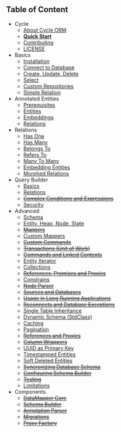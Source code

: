 Table of Content
----------------

* Cycle
  * [About Cycle ORM](intro/about.md)
  * [**Quick Start**](intro/quick-start.md)
  * [Contributing](contributing.md)
  * [LICENSE](license.md)
* Basics
  * [Installation](basic/install.md)
  * [Connect to Database](basic/connect.md)
  * [Create, Update, Delete](basic/crud.md)
  * [Select](basic/select.md)
  * [Custom Repositories](basic/repository.md)
  * [Simple Relation](basic/relation.md)
* Annotated Entities
  * [Prerequisites](annotated/prerequisites.md)
  * [Entities](annotated/entity.md)
  * [Embeddings](annotated/embeddings.md)
  * [Relations](annotated/relations.md)
* Relations
  * [Has One](relation/has-one.md)
  * [Has Many](relation/has-many.md)
  * [Belongs To](relation/belongs-to.md)
  * [Refers To](relation/refers-to.md)
  * [Many To Many](relation/many-to-many.md)
  * [Embedding Entities](relation/embedded.md)
  * [Morphed Relations](relation/morphed.md)
* Query Builder
  * [Basics](query-builder/basic.md)
  * [Relations](query-builder/relations.md)
  * ~~[Complex Conditions and Expressions](query-builder/complex.md)~~
  * [Security](query-builder/security.md)
* Advanced
  * [Schema](advanced/schema.md)
  * [Entity, Heap, Node, State](advanced/entity.md)
  * ~~[Mappers](advanced/mapper.md)~~
  * [Custom Mappers](advanced/custom-mapper.md)
  * ~~[Custom Commands](advanced/custom-command.md)~~
  * ~~[Transactions (Unit of Work)](advanced/transaction.md)~~
  * ~~[Commands and Linked Contexts](advanced/command.md)~~
  * [Entity Iterator](advanced/iterator.md)
  * [Collections](advanced/collections.md)
  * ~~[References, Promises and Proxies](advanced/promise.md)~~
  * [Constrains](advanced/constrain.md)
  * ~~[Node Parser](advanced/node-parser.md)~~
  * ~~[Sources and Databases](advanced/source.md)~~
  * ~~[Usage in Long Running Applications](advanced/daemonizing.md)~~
  * ~~[Reconnects and Database Exceptions](advanced/exception.md)~~
  * [Single Table Inheritance](advanced/single-table-inheritance.md)
  * [Dynamic Schema (StdClass)](advanced/dynamic-schema.md)
  * [Caching](advanced/caching.md)
  * [Pagination](advanced/pagination.md)
  * ~~[References and Proxies](advanced/references.md)~~
  * ~~[Column Wrappers](advances/column-wrappers.md)~~
  * [UUID as Primary Key](advanced/uuid.md)
  * [Timestamped Entities](advanced/timestamp.md)
  * [Soft Deleted Entities](advanced/soft-deletes.md)
  * ~~[Syncronizing Database Schema](advanced/sync-schema.md)~~
  * ~~[Configuring Schema Builder](advanced/schema-builder.md)~~
  * ~~[Testing](advanced/testing.md)~~
  * [Limitations](advanced/limitations.md)
* Components
  * ~~[DataMapper Core](component/core.md)~~
  * ~~[Schema Builder](component/schema-builder.md)~~
  * ~~[Annotation Parser](component/annotated.md)~~
  * ~~[Migrations](component/migrations.md)~~
  * ~~[Proxy Factory](component/proxy-factory.md)~~
